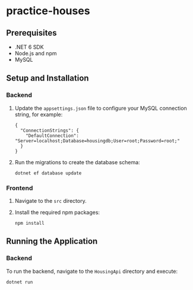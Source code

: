 # practice-houses

## Prerequisites
- .NET 6 SDK
- Node.js and npm
- MySQL

## Setup and Installation

### Backend

1. Update the `appsettings.json` file to configure your MySQL connection string, for example:
    ```
    {
      "ConnectionStrings": {
        "DefaultConnection": "Server=localhost;Database=housingdb;User=root;Password=root;"
      }
    }
    ```

2. Run the migrations to create the database schema:
    ```
    dotnet ef database update
    ```

### Frontend

1. Navigate to the `src` directory.

2. Install the required npm packages:
    ```
    npm install
    ```

## Running the Application

### Backend
To run the backend, navigate to the `HousingApi` directory and execute:
```
dotnet run
```
